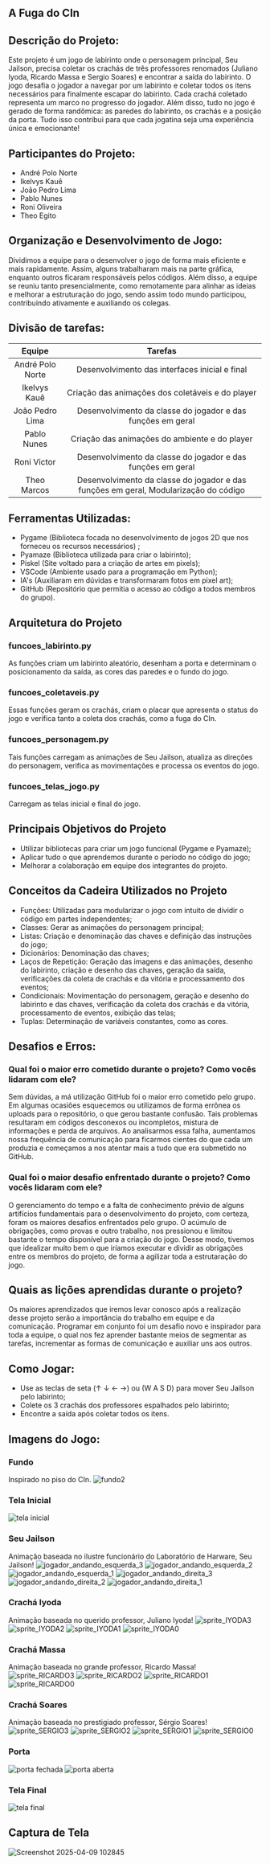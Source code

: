 ## A Fuga do CIn

## Descrição do Projeto:
Este projeto é um jogo de labirinto onde o personagem principal, Seu Jailson, precisa coletar os crachás de três professores renomados (Juliano Iyoda, Ricardo Massa e Sergio Soares) e encontrar a saída do labirinto.
O jogo desafia o jogador a navegar por um labirinto e coletar todos os itens necessários para finalmente escapar do labirinto. Cada crachá coletado representa um marco no progresso do jogador. Além disso, tudo no jogo é gerado de forma randômica: as paredes do labirinto, os crachás e a posição da porta. Tudo isso contribui para que cada jogatina seja uma experiência única e emocionante!

## Participantes do Projeto:
- André Polo Norte
- Ikelvys Kauê
- João Pedro Lima
- Pablo Nunes
- Roni Oliveira
- Theo Egito

## Organização e Desenvolvimento de Jogo:
Dividimos a equipe para o desenvolver o jogo de forma mais eficiente e mais rapidamente. Assim, alguns trabalharam mais na parte gráfica, enquanto outros ficaram responsáveis pelos códigos. Além disso, a equipe se reuniu tanto presencialmente, como remotamente para alinhar as ideias e melhorar a estruturação do jogo, sendo assim todo mundo participou, contribuindo ativamente e auxiliando os colegas.

## Divisão de tarefas:
| **Equipe** | **Tarefas** |
| :---: |:--:|
| André Polo Norte | Desenvolvimento das interfaces inicial e final |
| Ikelvys Kauê  | Criação das animações dos coletáveis e do player |
| João Pedro Lima | Desenvolvimento da classe do jogador e das funções em geral |
| Pablo Nunes | Criação das animações do ambiente e do player |
| Roni Victor | Desenvolvimento da classe do jogador e das funções em geral |
| Theo Marcos | Desenvolvimento da classe do jogador e das funções em geral, Modularização do código |


## Ferramentas Utilizadas:
- Pygame (Biblioteca focada no desenvolvimento de jogos 2D que nos forneceu os recursos necessários) ;
- Pyamaze (Biblioteca utilizada para criar o labirinto);
- Piskel (Site voltado para a criação de artes em pixels);
- VSCode (Ambiente usado para a programação em Python);
- IA's (Auxiliaram em dúvidas e transformaram fotos em pixel art);
- GitHub (Repositório que permitia o acesso ao código a todos membros do grupo).

## Arquitetura do Projeto
### funcoes_labirinto.py
As funções criam um labirinto aleatório, desenham a porta e determinam o posicionamento da saída, as cores das paredes e o fundo do jogo.
### funcoes_coletaveis.py
Essas funções geram os crachás, criam o placar que apresenta o status do jogo e verifica tanto a coleta dos crachás, como a fuga do CIn.
### funcoes_personagem.py
Tais funções carregam as animações de Seu Jailson, atualiza as direções do personagem, verifica as movimentações e processa os eventos do jogo.
### funcoes_telas_jogo.py
Carregam as telas inicial e final do jogo.

## Principais Objetivos do Projeto
- Utilizar bibliotecas para criar um jogo funcional (Pygame e Pyamaze);
- Aplicar tudo o que aprendemos durante o período no código do jogo;
- Melhorar a colaboração em equipe dos integrantes do projeto.

## Conceitos da Cadeira Utilizados no Projeto
- Funções: Utilizadas para modularizar o jogo com intuito de dividir o código em partes independentes;
- Classes: Gerar as animações do personagem principal;
- Listas: Criação e denominação das chaves e definição das instruções do jogo;
- Dicionários: Denominação das chaves;
- Laços de Repetição: Geração das imagens e das animações, desenho do labirinto, criação e desenho das chaves, geração da saída, verificações da coleta de crachás e da vitória e processamento dos eventos;
- Condicionais: Movimentação do personagem, geração e desenho do labirinto e das chaves, verificação da coleta dos crachás e da vitória, processamento de eventos, exibição das telas;
- Tuplas: Determinação de variáveis constantes, como as cores. 

## Desafios e Erros:
### Qual foi o maior erro cometido durante o projeto? Como vocês lidaram com ele?
Sem dúvidas, a má utilização GitHub foi o maior erro cometido pelo grupo. Em algumas ocasiões esquecemos ou utilizamos de forma errônea os uploads para o repositório, o que gerou bastante confusão. Tais problemas resultaram em códigos desconexos ou incompletos, mistura de informações e perda de arquivos. Ao analisarmos essa falha, aumentamos nossa frequência de comunicação para ficarmos cientes do que cada um produzia e começamos a nos atentar mais a tudo que era submetido no GitHub. 
### Qual foi o maior desafio enfrentado durante o projeto? Como vocês lidaram com ele?
O gerenciamento do tempo e a falta de conhecimento prévio de alguns artifícios fundamentais para o desenvolvimento do projeto, com certeza, foram os maiores desafios enfrentados pelo grupo. O acúmulo de obrigações, como provas e outro trabalho, nos pressionou e limitou bastante o tempo disponível para a criação do jogo. Desse modo, tivemos que idealizar muito bem o que iríamos executar e dividir as obrigações entre os membros do projeto, de forma a agilizar toda a estrutaração do jogo.
## Quais as lições aprendidas durante o projeto?
Os maiores aprendizados que iremos levar conosco após a realização desse projeto serão a importância do trabalho em equipe e da comunicação. Programar em conjunto foi um desafio novo e inspirador para toda a equipe, o qual nos fez aprender bastante meios de segmentar as tarefas, incrementar as formas de comunicação e auxiliar uns aos outros.

## Como Jogar:
- Use as teclas de seta (↑ ↓ ← →) ou (W A S D) para mover Seu Jailson pelo labirinto;
- Colete os 3 crachás dos professores espalhados pelo labirinto;
- Encontre a saída após coletar todos os itens.

## Imagens do Jogo:
### Fundo
Inspirado no piso do CIn.
![fundo2](https://github.com/user-attachments/assets/614b2404-13cc-4cca-9e9a-f19174706d30)
### Tela Inicial
![tela inicial](https://github.com/user-attachments/assets/adcc0751-6e63-4773-a04d-58047036aedd)
### Seu Jailson 
Animação baseada no ilustre funcionário do Laboratório de Harware, Seu Jailson!
![jogador_andando_esquerda_3](https://github.com/user-attachments/assets/a421158d-2c14-4d82-a652-e35402a330e8)
![jogador_andando_esquerda_2](https://github.com/user-attachments/assets/06419107-5e0d-4899-87b3-def27f1082da)
![jogador_andando_esquerda_1](https://github.com/user-attachments/assets/ec8406f5-2db3-4eaa-ac4b-478bf479b5fe)
![jogador_andando_direita_3](https://github.com/user-attachments/assets/8fbc50b9-6211-4bf9-8f7b-e7610f495061)
![jogador_andando_direita_2](https://github.com/user-attachments/assets/630c869e-46e6-4fb3-b119-64804fc6a511)
![jogador_andando_direita_1](https://github.com/user-attachments/assets/08fff7d2-14f1-4614-8630-f6715abb0421)
### Crachá Iyoda
Animação baseada no querido professor, Juliano Iyoda!
![sprite_IYODA3](https://github.com/user-attachments/assets/6f0a09ce-0de2-4ec0-aaba-950479b7d000)
![sprite_IYODA2](https://github.com/user-attachments/assets/2f58e5e3-e512-4a58-969b-4bea7054e543)
![sprite_IYODA1](https://github.com/user-attachments/assets/88db0037-bb80-4b25-9e4d-c33ec4cd6091)
![sprite_IYODA0](https://github.com/user-attachments/assets/e998368a-ea7c-48d9-a2f7-a1ce5821f71a)
### Crachá Massa
Animação baseada no grande professor, Ricardo Massa!
![sprite_RICARDO3](https://github.com/user-attachments/assets/e6f16bb0-0df0-4cf4-9bca-e9cc8ca7f15f)
![sprite_RICARDO2](https://github.com/user-attachments/assets/1963cb3a-e6dc-4512-af11-01deb58f90d5)
![sprite_RICARDO1](https://github.com/user-attachments/assets/90eaf8af-825a-4d68-8b8f-0fca1fd807b1)
![sprite_RICARDO0](https://github.com/user-attachments/assets/8ae2fc31-4b2e-44a8-80d0-7b3eb02b27d8)
### Crachá Soares
Animação baseada no prestigiado professor, Sérgio Soares!
![sprite_SERGIO3](https://github.com/user-attachments/assets/d40adca0-c90d-4cf6-9c07-76789c20b1ba)
![sprite_SERGIO2](https://github.com/user-attachments/assets/64c04885-bcf6-4ca8-a103-d9cce2069e94)
![sprite_SERGIO1](https://github.com/user-attachments/assets/c449207c-1ae0-45f2-9c8a-104c28eaf988)
![sprite_SERGIO0](https://github.com/user-attachments/assets/eac591e1-4644-436f-9783-0f8747620248)
### Porta
![porta fechada](https://github.com/user-attachments/assets/3143ed09-36dd-4796-9137-18466491ebb6)
![porta aberta](https://github.com/user-attachments/assets/120095ea-cf00-4a34-b11e-0bac938919ce)
### Tela Final
![tela final](https://github.com/user-attachments/assets/97453c90-080d-4d23-84ec-50a26dcc501d)

## Captura de Tela
![Screenshot 2025-04-09 102845](https://github.com/user-attachments/assets/abb0f059-ce3c-43fa-be26-04002bc857c0)



